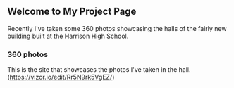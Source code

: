 ## Welcome to My Project Page

Recently I've taken some 360 photos showcasing the halls of the fairly new building built at the Harrison High School. 

### 360 photos

This is the site that showcases the photos I've taken in the hall.
(https://vizor.io/edit/Rr5N9rk5VgEZ/)


